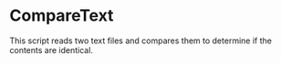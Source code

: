 # CompareText
This script reads two text files and compares them to determine if the contents are identical.

